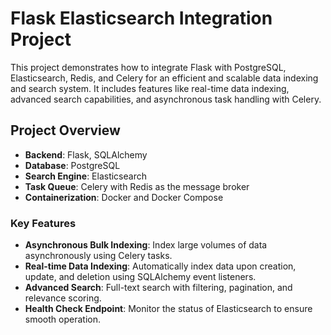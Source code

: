 # Flask Elasticsearch Integration Project

This project demonstrates how to integrate Flask with PostgreSQL, Elasticsearch, Redis, and Celery for an efficient and scalable data indexing and search system. It includes features like real-time data indexing, advanced search capabilities, and asynchronous task handling with Celery.

## Project Overview

- **Backend**: Flask, SQLAlchemy
- **Database**: PostgreSQL
- **Search Engine**: Elasticsearch
- **Task Queue**: Celery with Redis as the message broker
- **Containerization**: Docker and Docker Compose

### Key Features

- **Asynchronous Bulk Indexing**: Index large volumes of data asynchronously using Celery tasks.
- **Real-time Data Indexing**: Automatically index data upon creation, update, and deletion using SQLAlchemy event listeners.
- **Advanced Search**: Full-text search with filtering, pagination, and relevance scoring.
- **Health Check Endpoint**: Monitor the status of Elasticsearch to ensure smooth operation.
